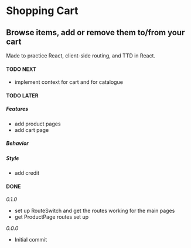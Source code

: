 # Shopping Cart

## Browse items, add or remove them to/from your cart

Made to practice React, client-side routing, and TTD in React.

#### TODO NEXT

- implement context for cart and for catalogue

#### TODO LATER

##### Features

- add product pages
- add cart page

##### Behavior

##### Style

- add credit

#### DONE

_0.1.0_

- set up RouteSwitch and get the routes working for the main pages
- get ProductPage routes set up

_0.0.0_

- Initial commit
